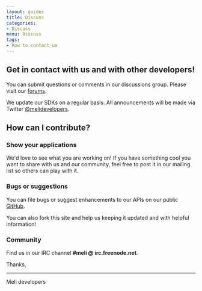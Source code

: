 ```yaml
---
layout: guides
title: Discuss
categories: 
- Discuss
menu: Discuss
tags: 
- How to contact us
---
```


## Get in contact with us and with other developers!
You can submit questions or comments in our discussions group. Please visit our [forums](/forums).

We update our SDKs on a regular basis. All announcements will be made via Twitter [@melidevelopers](https://twitter.com/@melidevelopers).

## How can I contribute?

### Show your applications

We'd love to see what you are working on! If you have something cool you want to share with us and our community, feel free to post it in our mailing list so others can play with it. 

### Bugs or suggestions

You can file bugs or suggest enhancements to our APIs on our public [GitHub](https://github.com/mercadolibre/api/issues).

You can also fork this site and help us keeping it updated and with helpful information!

### Community

Find us in our IRC channel **#meli @ irc.freenode.net**.

Thanks, 

- - -
Meli developers
